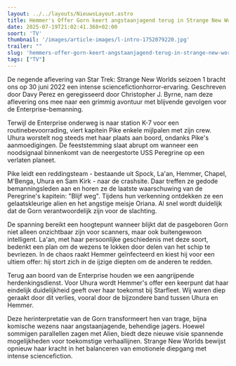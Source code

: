 ```yaml
---
layout: ../../layouts/NieuwsLayout.astro
title: Hemmer's Offer Gorn keert angstaanjagend terug in Strange New Worlds
date: 2025-07-19T21:02:41.368+02:00
soort: 'TV'
thumbnail: '/images/article-images/l-intro-1752079220.jpg'
trailer: ""
slug: 'hemmers-offer-gorn-keert-angstaanjagend-terug-in-strange-new-worlds'
tags: ["TV"]
---
```


De negende aflevering van Star Trek: Strange New Worlds seizoen 1 bracht ons op
30 juni 2022 een intense sciencefictionhorror-ervaring. Geschreven door Davy
Perez en geregisseerd door Christopher J. Byrne, nam deze aflevering ons mee
naar een grimmig avontuur met blijvende gevolgen voor de Enterprise-bemanning.

Terwijl de Enterprise onderweg is naar station K-7 voor een routinebevoorrading,
viert kapitein Pike enkele mijlpalen met zijn crew. Uhura worstelt nog steeds
met haar plaats aan boord, ondanks Pike's aanmoedigingen. De feeststemming slaat
abrupt om wanneer een noodsignaal binnenkomt van de neergestorte USS Peregrine
op een verlaten planeet.

Pike leidt een reddingsteam - bestaande uit Spock, La'an, Hemmer, Chapel,
M'Benga, Uhura en Sam Kirk - naar de crashsite. Daar treffen ze gedode
bemanningsleden aan en horen ze de laatste waarschuwing van de Peregrine's
kapitein: "Blijf weg". Tijdens hun verkenning ontdekken ze een gelaatskleurige
alien en het angstige meisje Oriana. Al snel wordt duidelijk dat de Gorn
verantwoordelijk zijn voor de slachting.

De spanning bereikt een hoogtepunt wanneer blijkt dat de pasgeboren Gorn niet
alleen onzichtbaar zijn voor scanners, maar ook buitengewoon intelligent. La'an,
met haar persoonlijke geschiedenis met deze soort, bedenkt een plan om de wezens
te lokken door delen van het schip te bevriezen. In de chaos raakt Hemmer
geïnfecteerd en kiest hij voor een ultiem offer: hij stort zich in de ijzige
diepten om de anderen te redden.

Terug aan boord van de Enterprise houden we een aangrijpende herdenkingsdienst.
Voor Uhura wordt Hemmer's offer een keerpunt dat haar eindelijk duidelijkheid
geeft over haar toekomst bij Starfleet. Wij waren diep geraakt door dit verlies,
vooral door de bijzondere band tussen Uhura en Hemmer.

Deze herinterpretatie van de Gorn transformeert hen van trage, bijna komische
wezens naar angstaanjagende, behendige jagers. Hoewel sommigen parallellen zagen
met Alien, biedt deze nieuwe visie spannende mogelijkheden voor toekomstige
verhaallijnen. Strange New Worlds bewijst opnieuw haar kracht in het balanceren
van emotionele diepgang met intense sciencefiction.